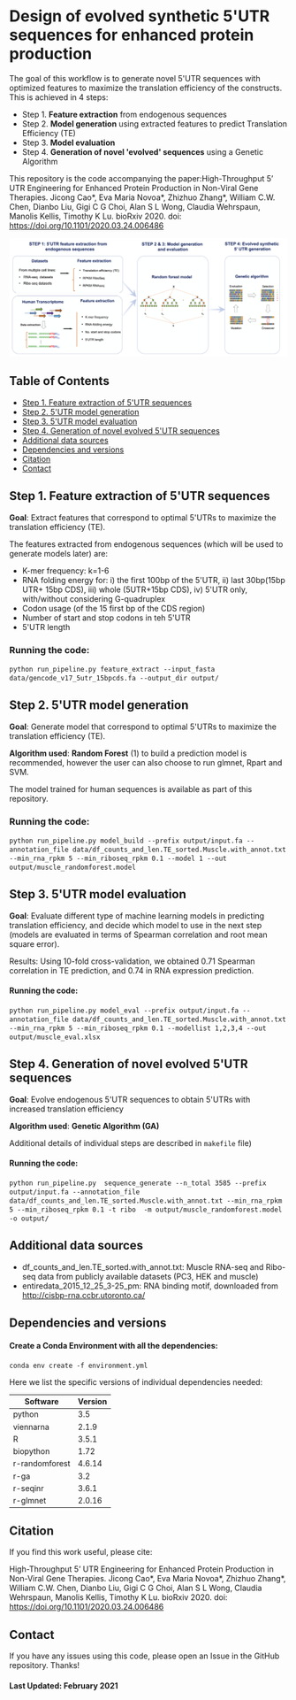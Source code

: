 # Design of evolved synthetic 5'UTR sequences for enhanced protein production

The goal of this workflow is to generate novel 5'UTR sequences with optimized features to maximize the translation efficiency of the constructs. 
This is achieved in 4 steps:

- Step 1. **Feature extraction** from endogenous sequences 
- Step 2. **Model generation** using extracted features to predict Translation Efficiency (TE)
- Step 3. **Model evaluation** 
- Step 4. **Generation of novel 'evolved' sequences** using a Genetic Algorithm

This repository is the code accompanying the paper:High-Throughput 5’ UTR Engineering for Enhanced Protein Production in Non-Viral Gene Therapies. Jicong Cao*, Eva Maria Novoa*, Zhizhuo Zhang*, William C.W. Chen, Dianbo Liu, Gigi C G Choi, Alan S L Wong, Claudia Wehrspaun, Manolis Kellis, Timothy K Lu. bioRxiv 2020. doi: https://doi.org/10.1101/2020.03.24.006486


![alt text](./img/init_fig.png "init_fig")


## Table of Contents
- [Step 1. Feature extraction of 5'UTR sequences](#step-1-feature-extraction-of-5utr-sequences)
- [Step 2. 5'UTR model generation](#step-2-5utr-model-generation)
- [Step 3. 5'UTR model evaluation](#step-3-5utr-model-evaluation)
- [Step 4. Generation of novel evolved 5'UTR sequences](#step-4-generation-of-novel-evolved-5utr-sequences)
- [Additional data sources](#Additional-data-sources)
- [Dependencies and versions](#Dependencies-and-versions)
- [Citation](#Citation) 
- [Contact](#Contact) 
 

## Step 1. Feature extraction of 5'UTR sequences 

**Goal**: Extract features that correspond to optimal 5'UTRs to maximize the translation efficiency (TE).

The features extracted from endogenous sequences (which will be used to generate models later) are:
- K-mer frequency: k=1-6
- RNA folding energy for: i) the first 100bp of the 5'UTR, ii) last 30bp(15bp UTR+ 15bp CDS), iii) whole (5UTR+15bp CDS), iv) 5'UTR only, with/without considering G-quadruplex 
- Codon usage (of the 15 first bp of the CDS region)
- Number of start and stop codons in teh 5'UTR
- 5'UTR length

### Running the code: 
``` 
python run_pipeline.py feature_extract --input_fasta data/gencode_v17_5utr_15bpcds.fa --output_dir output/
```

## Step 2. 5'UTR model generation

**Goal**: Generate model  that correspond to optimal 5'UTRs to maximize the translation efficiency (TE).

**Algorithm used**: **Random Forest** (1) to build a prediction model is recommended, however the user can also choose to run glmnet, Rpart and SVM. 

The model trained for human sequences is available as part of this repository. 

### Running the code: 
``` 
python run_pipeline.py model_build --prefix output/input.fa --annotation_file data/df_counts_and_len.TE_sorted.Muscle.with_annot.txt --min_rna_rpkm 5 --min_riboseq_rpkm 0.1 --model 1 --out output/muscle_randomforest.model
```

## Step 3. 5'UTR model evaluation

**Goal**: Evaluate different type of machine learning models in predicting translation efficiency, and decide which model to use in the next step (models are evaluated in terms of Spearman correlation and root mean square error). 

Results: Using 10-fold cross-validation, we obtained  0.71 Spearman correlation in TE prediction, and 0.74 in RNA expression prediction.


#### Running the code:

```
python run_pipeline.py model_eval --prefix output/input.fa --annotation_file data/df_counts_and_len.TE_sorted.Muscle.with_annot.txt --min_rna_rpkm 5 --min_riboseq_rpkm 0.1 --modellist 1,2,3,4 --out output/muscle_eval.xlsx
```


## Step 4. Generation of novel evolved 5'UTR sequences

**Goal**: Evolve endogenous 5'UTR sequences to obtain 5'UTRs with increased translation efficiency

**Algorithm used**: **Genetic Algorithm (GA)**

Additional details of individual steps are described in `makefile` file)

#### Running the code:
```
python run_pipeline.py  sequence_generate --n_total 3585 --prefix output/input.fa --annotation_file data/df_counts_and_len.TE_sorted.Muscle.with_annot.txt --min_rna_rpkm 5 --min_riboseq_rpkm 0.1 -t ribo  -m output/muscle_randomforest.model  -o output/
```

## Additional data sources 

- df_counts_and_len.TE_sorted.with_annot.txt: Muscle RNA-seq and Ribo-seq data from publicly available datasets (PC3, HEK and muscle)
- entiredata_2015_12_25_3-25_pm: RNA binding motif, downloaded from http://cisbp-rna.ccbr.utoronto.ca/
 
## Dependencies and versions

#### Create a Conda Environment with all the dependencies:
```
conda env create -f environment.yml
```

Here we list the specific versions of individual dependencies needed:

| Software | Version |
| ------------- | ------------- |
| python  | 3.5  |
| viennarna  | 2.1.9  |
| R  | 3.5.1  |
| biopython  | 1.72 |
| r-randomforest  | 4.6.14 |
| r-ga  | 3.2  |
| r-seqinr  | 3.6.1  |
| r-glmnet  | 2.0.16  |


## Citation
If you find this work useful, please cite: 

High-Throughput 5’ UTR Engineering for Enhanced Protein Production in Non-Viral Gene Therapies. Jicong Cao*, Eva Maria Novoa*, Zhizhuo Zhang*, William C.W. Chen, Dianbo Liu, Gigi C G Choi, Alan S L Wong, Claudia Wehrspaun, Manolis Kellis, Timothy K Lu. bioRxiv 2020. doi: https://doi.org/10.1101/2020.03.24.006486


## Contact
If you have any issues using this code, please open an Issue in the GitHub repository. Thanks!


#### Last Updated: February 2021

